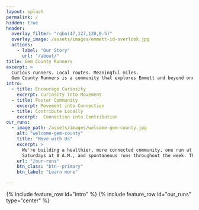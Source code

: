 ```yaml
---
layout: splash
permalink: /
hidden: true
header:
  overlay_filter: "rgba(47,127,120,0.5)"
  overlay_image: /assets/images/emmett-id-overlook.jpg
  actions:
    - label: "Our Story"
      url: "/about/"
title: Gem County Runners
excerpt: >
  Curious runners. Local routes. Meaningful miles. 
  Gem County Runners is a community that explores Emmett and beyond one stride, one story, and one shared path at a time.
intro:
  - title: Encourage Curiosity
    excerpt: Curiosity into Movement
  - title: Foster Community
    excerpt: Movement into Connection
  - title: Contribute Locally
    excerpt:  Connection into Contribution
our_runs:
  - image_path: /assets/images/welcome-gem-county.jpg
    alt: "welcome-gem-county"
    title: "Move with Us"
    excerpt: >
      We're building a healthier, more connected community, one run at a time. Join us Mondays at 6 A.M.,
      Saturdays at 8 A.M., and spontaneous runs throughout the week. There's always a place for your pace!
    url: "/our-runs"
    btn_class: "btn--primary"
    btn_label: "Learn more"

---
```

{% include feature_row id="intro" %}
{% include feature_row id="our_runs" type="center" %}
